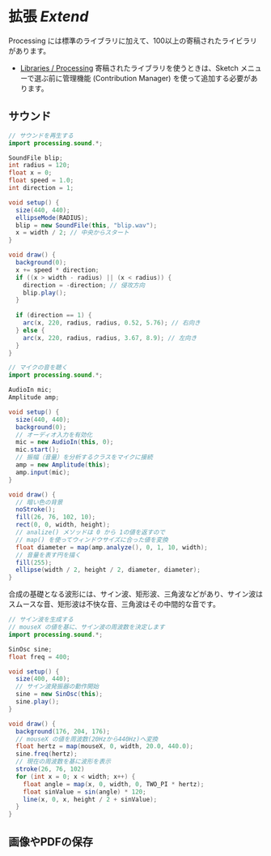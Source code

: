 # 拡張 _Extend_

Processing には標準のライブラリに加えて、100以上の寄稿されたライビラリがあります。
- [Libraries / Processing](https://processing.org/reference/libraries/)
寄稿されたライブラリを使うときは、Sketch メニューで選ぶ前に管理機能 (Contribution Manager) を使って追加する必要があります。

## サウンド

```java
// サウンドを再生する
import processing.sound.*;

SoundFile blip;
int radius = 120;
float x = 0;
float speed = 1.0;
int direction = 1;

void setup() {
  size(440, 440);
  ellipseMode(RADIUS);
  blip = new SoundFile(this, "blip.wav");
  x = width / 2; // 中央からスタート
}

void draw() {
  background(0);
  x += speed * direction;
  if ((x > width - radius) || (x < radius)) {
    direction = -direction; // 侵攻方向
    blip.play();
  }
  
  if (direction == 1) {
    arc(x, 220, radius, radius, 0.52, 5.76); // 右向き
  } else {
    arc(x, 220, radius, radius, 3.67, 8.9); // 左向き
  }
}
```

```java
// マイクの音を聴く
import processing.sound.*;

AudioIn mic;
Amplitude amp;

void setup() {
  size(440, 440);
  background(0);
  // オーディオ入力を有効化
  mic = new AudioIn(this, 0);
  mic.start();
  // 振幅（音量）を分析するクラスをマイクに接続
  amp = new Amplitude(this);
  amp.input(mic);
}

void draw() {
  // 暗い色の背景
  noStroke();
  fill(26, 76, 102, 10);
  rect(0, 0, width, height);
  // analize() メソッドは 0 から 1の値を返すので
  // map() を使ってウィンドウサイズに合った値を変換
  float diameter = map(amp.analyze(), 0, 1, 10, width);
  // 音量を表す円を描く
  fill(255);
  ellipse(width / 2, height / 2, diameter, diameter);
}
```
合成の基礎となる波形には、サイン波、矩形波、三角波などがあり、サイン波はスムースな音、矩形波は不快な音、三角波はその中間的な音です。

```java
// サイン波を生成する
// mouseX の値を基に、サイン波の周波数を決定します
import processing.sound.*;

SinOsc sine;
float freq = 400;

void setup() {
  size(400, 440);
  // サイン波発振器の動作開始
  sine = new SinOsc(this);
  sine.play();
}

void draw() {
  background(176, 204, 176);
  // mouseX の値を周波数(20Hzから440Hz)へ変換
  float hertz = map(mouseX, 0, width, 20.0, 440.0);
  sine.freq(hertz);
  // 現在の周波数を基に波形を表示
  stroke(26, 76, 102)
  for (int x = 0; x < width; x++) {
    float angle = map(x, 0, width, 0, TWO_PI * hertz);
    float sinValue = sin(angle) * 120;
    line(x, 0, x, height / 2 + sinValue);
  }
}
```

## 画像やPDFの保存
